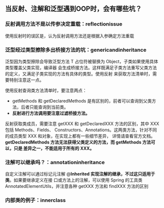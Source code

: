 ## 当反射、注解和泛型遇到OOP时，会有哪些坑？
### 反射调用方法不是以传参决定重载：reflectionissue
使用反射时的误区是，认为反射调用方法还是根据入参确定方法重载

### 泛型经过类型擦除多出桥接方法的坑：genericandinheritance
泛型因为类型擦除会导致泛型方法 T 占位符被替换为 Object，子类如果使用具体类型覆盖父类实现，编译器
会生成桥接方法。这样既满足子类方法重写父类方法的定义，又满足子类实现的方法有具体的类型。使用反射
来获取方法清单时，需要特别注意这一点。

使用反射查询类方法清单时，要注意两点：
- getMethods 和 getDeclaredMethods 是有区别的，前者可以查询到父类方法，后者只能查询到当前类。
- **反射进行方法调用要注意过滤桥接方法。**

反射获取类成员，需要注意 getXXX 和 getDeclaredXXX 方法的区别，其中 XXX 包括 Methods、Fields、
Constructors、Annotations。这两类方法，针对不同的成员类型 XXX 和对象，在实现上都有一些细节差异，
详情请查看官方文档。**getDeclaredMethods 方法无法获得父类定义的方法，而 getMethods 方法可以，只是
差异之一，不能适用于所有的 XXX。**

### 注解可以继承吗？：annotationinheritance
自定义注解可以通过标记元注解 @**Inherited 实现注解的继承，不过这只适用于类**。如果要继承定义在接
口或方法上的注解，可以使用 Spring 的工具类 AnnotatedElementUtils，并注意各种 getXXX 方法和 
findXXX 方法的区别

### 内部类的例子：innerclass
